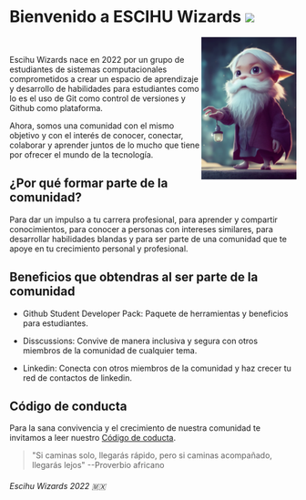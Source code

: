 # Bienvenido a ESCIHU Wizards <img src="https://raw.githubusercontent.com/debdutgoswami/debdutgoswami/master/assets/gifs/Hi.gif" width="30px">


<img align="right" height="250px" src="./profile/assets/wizard.png" alt="wizard" />
</br>

Escihu Wizards nace en 2022 por un grupo de estudiantes de sistemas computacionales comprometidos a crear un espacio de aprendizaje y desarrollo de habilidades para estudiantes como lo es el uso de Git como control de versiones y Github como plataforma.

Ahora, somos una comunidad con el mismo objetivo y con el interés de conocer, conectar, colaborar y aprender juntos de lo mucho que tiene por ofrecer el mundo de la tecnología.


## ¿Por qué formar parte de la comunidad?

Para dar un impulso a tu carrera profesional, para aprender y compartir conocimientos, para conocer a personas con intereses similares, para desarrollar habilidades blandas y para ser parte de una comunidad que te apoye en tu crecimiento personal y profesional.


## Beneficios que obtendras al ser parte de la comunidad

* Github Student Developer Pack: Paquete de herramientas y beneficios para estudiantes.

* Disscussions: Convive de manera inclusiva y segura con otros miembros de la comunidad de cualquier tema.

* Linkedin: Conecta con otros miembros de la comunidad y haz crecer tu red de contactos de linkedin.


## Código de conducta

Para la sana convivencia y el crecimiento de nuestra comunidad te invitamos a leer nuestro [Código de coducta](./codeOfConduct.md).


> "Si caminas solo, llegarás rápido, pero si caminas acompañado, llegarás lejos" 
>  --Proverbio africano


<!-- <img src="./profile/assets/Imagen-perro.png" width="150px" /> -->
###### Escihu Wizards 2022 :mexico: